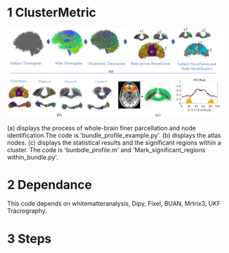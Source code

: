 # 1 ClusterMetric
![image](https://github.com/A203-IPIS/ClusterMetric/blob/main/bundle%20profile.png)

(a) displays the process of whole-brain finer parcellation and node identification.The code is 'bundle_profile_example.py'.
(b) displays the atlas nodes. (c) displays the statistical results and the significant regions within  a cluster. The code is 'bunbdle_profile.m'  and 'Mark_significant_regions within_bundle.py'. 

# 2 Dependance 
This code depends on whitematteranalysis, Dipy, Fixel, BUAN, Mrtrix3, UKF Tracrography.

# 3 Steps 
